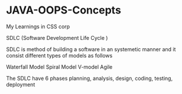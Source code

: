 # JAVA-OOPS-Concepts
My Learnings in CSS corp


SDLC (Software Development Life Cycle )

SDLC is method of building a software in an systemetic manner
and it consist different types of models as follows

Waterfall Model 
Spiral Model 
V-model
Agile

The SDLC have 6 phases
planning,
analysis,
design,
coding,
testing,
deployment
